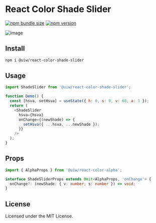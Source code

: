 React Color Shade Slider
===

[![npm bundle size](https://img.shields.io/bundlephobia/minzip/@uiw/react-color-shade-slider)](https://bundlephobia.com/package/@uiw/react-color-shade-slider) [![npm version](https://img.shields.io/npm/v/@uiw/react-color-shade-slider.svg)](https://www.npmjs.com/package/@uiw/react-color-shade-slider)

![image](https://user-images.githubusercontent.com/1680273/124280065-d3276700-db7a-11eb-8640-fc756b80ed1c.png)

## Install

```bash
npm i @uiw/react-color-shade-slider
```

## Usage

```js
import ShadeSlider from '@uiw/react-color-shade-slider';

function Demo() {
  const [hsva, setHsva] = useState({ h: 0, s: 0, v: 68, a: 1 });
  return (
    <ShadeSlider
      hsva={hsva}
      onChange={(newShade) => {
        setHsva({ ...hsva, ...newShade });
      }}
    />
  );
}
```

## Props

```ts
import { AlphaProps } from '@uiw/react-color-alpha';

interface ShadeSliderProps extends Omit<AlphaProps, 'onChange'> {
  onChange?: (newShade: { v: number; s: number }) => void;
}
```

<!--footer-dividing-->

## License

Licensed under the MIT License.
